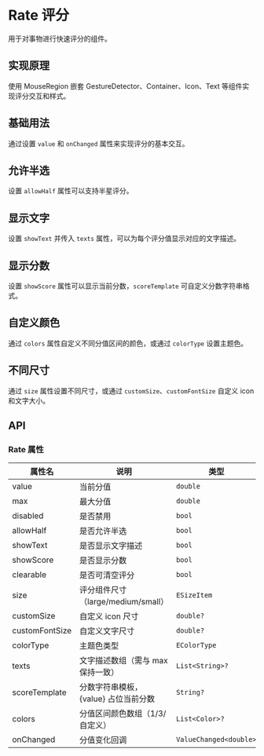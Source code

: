 # Rate 评分

用于对事物进行快速评分的组件。

## 实现原理

使用 MouseRegion 嵌套 GestureDetector、Container、Icon、Text 等组件实现评分交互和样式。

## 基础用法

通过设置 `value` 和 `onChanged` 属性来实现评分的基本交互。

<CodeView
  codeUrl="rate_page/rate_basic.dart"
  reviewUrl="rate/basic"
  height="300px"
/>

## 允许半选

设置 `allowHalf` 属性可以支持半星评分。

<CodeView
  codeUrl="rate_page/rate_half.dart"
  reviewUrl="rate/half"
  height="300px"
/>

## 显示文字

设置 `showText` 并传入 `texts` 属性，可以为每个评分值显示对应的文字描述。

<CodeView
  codeUrl="rate_page/rate_text.dart"
  reviewUrl="rate/text"
  height="300px"
/>

## 显示分数

设置 `showScore` 属性可以显示当前分数，`scoreTemplate` 可自定义分数字符串格式。

<CodeView
  codeUrl="rate_page/rate_score.dart"
  reviewUrl="rate/score"
  height="300px"
/>

## 自定义颜色

通过 `colors` 属性自定义不同分值区间的颜色，或通过 `colorType` 设置主题色。

<CodeView
  codeUrl="rate_page/rate_colors.dart"
  reviewUrl="rate/colors"
  height="300px"
/>

## 不同尺寸

通过 `size` 属性设置不同尺寸，或通过 `customSize`、`customFontSize` 自定义 icon 和文字大小。

<CodeView
  codeUrl="rate_page/rate_size.dart"
  reviewUrl="rate/size"
  height="300px"
/>

## API

### Rate 属性

| 属性名         | 说明                                 | 类型                   | 默认值  |
| -------------- | ------------------------------------ | ---------------------- | ------- |
| value          | 当前分值                             | `double`               | 0       |
| max            | 最大分值                             | `double`               | 5       |
| disabled       | 是否禁用                             | `bool`                 | false   |
| allowHalf      | 是否允许半选                         | `bool`                 | false   |
| showText       | 是否显示文字描述                     | `bool`                 | false   |
| showScore      | 是否显示分数                         | `bool`                 | false   |
| clearable      | 是否可清空评分                       | `bool`                 | false   |
| size           | 评分组件尺寸（large/medium/small）   | `ESizeItem`            | medium  |
| customSize     | 自定义 icon 尺寸                     | `double?`              | -       |
| customFontSize | 自定义文字尺寸                       | `double?`              | -       |
| colorType      | 主题色类型                           | `EColorType`           | primary |
| texts          | 文字描述数组（需与 max 保持一致）    | `List<String>?`        | -       |
| scoreTemplate  | 分数字符串模板，{value} 占位当前分数 | `String?`              | -       |
| colors         | 分值区间颜色数组（1/3/自定义）       | `List<Color>?`         | -       |
| onChanged      | 分值变化回调                         | `ValueChanged<double>` | -       |
